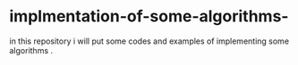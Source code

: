# implmentation-of-some-algorithms-
in this repository i will put  some codes and examples of implementing  some algorithms .
